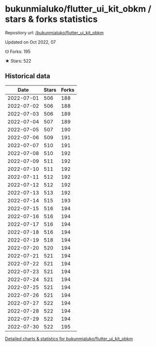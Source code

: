 # bukunmialuko/flutter_ui_kit_obkm / stars & forks statistics

Repository url: [/bukunmialuko/flutter_ui_kit_obkm](https://github.com/bukunmialuko/flutter_ui_kit_obkm)

Updated on Oct 2022, 07

☋ Forks: 195

★ Stars: 522

## Historical data
| Date | Stars | Forks |
|------|-------|-------|
| 2022-07-01 | 506 | 188 | 
| 2022-07-02 | 506 | 188 | 
| 2022-07-03 | 506 | 189 | 
| 2022-07-04 | 507 | 189 | 
| 2022-07-05 | 507 | 190 | 
| 2022-07-06 | 509 | 191 | 
| 2022-07-07 | 510 | 191 | 
| 2022-07-08 | 510 | 192 | 
| 2022-07-09 | 511 | 192 | 
| 2022-07-10 | 511 | 192 | 
| 2022-07-11 | 512 | 192 | 
| 2022-07-12 | 512 | 192 | 
| 2022-07-13 | 513 | 192 | 
| 2022-07-14 | 515 | 193 | 
| 2022-07-15 | 516 | 194 | 
| 2022-07-16 | 516 | 194 | 
| 2022-07-17 | 516 | 194 | 
| 2022-07-18 | 516 | 194 | 
| 2022-07-19 | 518 | 194 | 
| 2022-07-20 | 520 | 194 | 
| 2022-07-21 | 521 | 194 | 
| 2022-07-22 | 521 | 194 | 
| 2022-07-23 | 521 | 194 | 
| 2022-07-24 | 521 | 194 | 
| 2022-07-25 | 521 | 194 | 
| 2022-07-26 | 521 | 194 | 
| 2022-07-27 | 522 | 194 | 
| 2022-07-28 | 522 | 194 | 
| 2022-07-29 | 522 | 194 | 
| 2022-07-30 | 522 | 195 | 


[Detailed charts & statistics for bukunmialuko/flutter_ui_kit_obkm](https://reviewgithub.com/rep/bukunmialuko/flutter_ui_kit_obkm)
